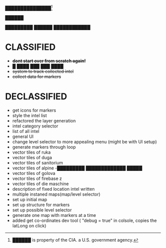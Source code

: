 ███████████████[^1]

██████

█████████  ██████  ████████████
# CLASSIFIED
- ~~**dont start over from scratch again!**~~
- █ ████ ███ ███ ████
- ~~system to track collected intel~~
- ~~collect data for markers~~

# DECLASSIFIED
- get icons for markers
- style the intel list
- refactored the layer generation
- intel category selector
- list of all intel
- general UI
- change level selector to more appealing menu (might be with UI setup)
- generate markers through loop
- vector tiles of ruka
- vector tiles of duga
- vector tiles of sanitorium
- vector tiles of alpine
-█████████  █████████████  █████
- vector tiles of golova
- vector tiles of firebase z
- vector tiles of die maschine
- description of fixed location intel written
- multiple instaned maps(map/level selector)
- set up initial map
- set up structure for markers
- set up possible level selector
- generate one map with markers at a time
- added get co-ordinates dev tool ( "debug = true" in colsole, copies the latLong on click)


[^1]: ██████ is property of the CIA. a U.S. government agency.
